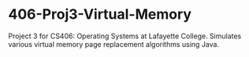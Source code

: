 # 406-Proj3-Virtual-Memory
Project 3 for CS406: Operating Systems at Lafayette College.  Simulates various virtual memory page replacement algorithms using Java.
